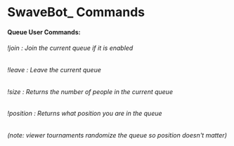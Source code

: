 # SwaveBot_ Commands
#### Queue User Commands:
###### !join : Join the current queue if it is enabled
###### !leave : Leave the current queue
###### !size : Returns the number of people in the current queue
###### !position : Returns what position you are in the queue
###### (note: viewer tournaments randomize the queue so position doesn't matter)
